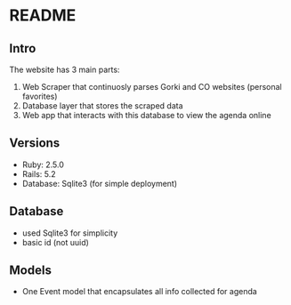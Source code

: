 # README

## Intro
The website has 3 main parts:
1. Web Scraper that continuosly parses Gorki and CO websites (personal favorites)
2. Database layer that stores the scraped data
3. Web app that interacts with this database to view the agenda online

## Versions
* Ruby: 2.5.0
* Rails: 5.2
* Database: Sqlite3 (for simple deployment)

## Database
* used Sqlite3 for simplicity
* basic id (not uuid)

## Models
* One Event model that encapsulates all info collected for agenda
